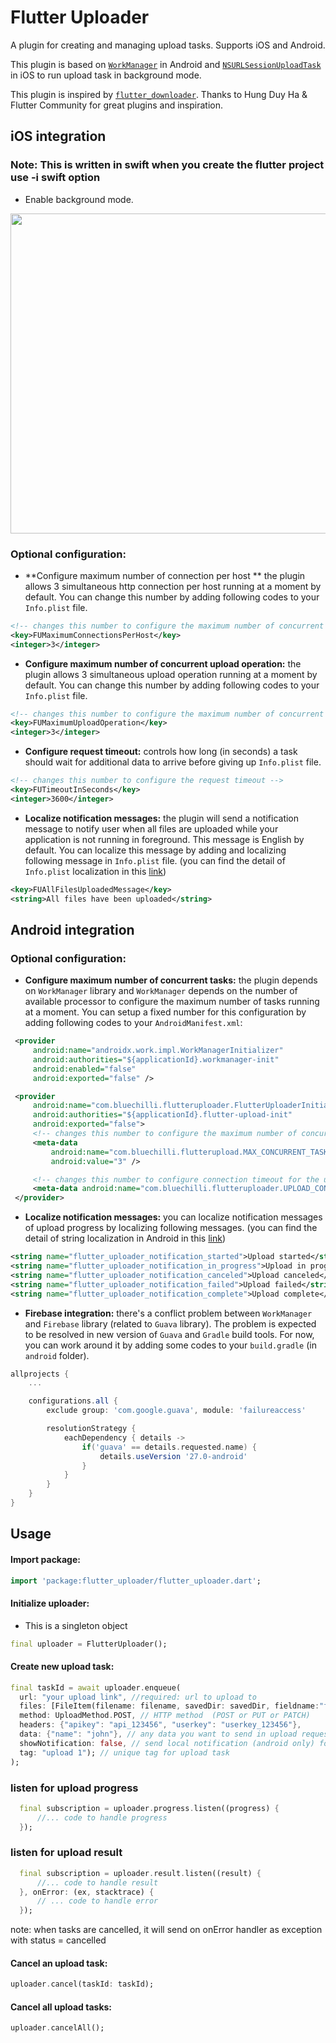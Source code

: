 # Flutter Uploader

A plugin for creating and managing upload tasks. Supports iOS and Android.

This plugin is based on [`WorkManager`][1] in Android and [`NSURLSessionUploadTask`][2] in iOS to run upload task in background mode.

This plugin is inspired by [`flutter_downloader`][5]. Thanks to Hung Duy Ha & Flutter Community for great plugins and inspiration.

## iOS integration

### Note: This is written in swift when you create the flutter project use -i swift option

- Enable background mode.

<img width="512" src="https://github.com/hnvn/flutter_downloader/blob/master/screenshot/enable_background_mode.png?raw=true"/>

### Optional configuration:

- **Configure maximum number of connection per host ** the plugin allows 3 simultaneous http connection per host running at a moment by default. You can change this number by adding following codes to your `Info.plist` file.

```xml
<!-- changes this number to configure the maximum number of concurrent tasks -->
<key>FUMaximumConnectionsPerHost</key>
<integer>3</integer>
```

- **Configure maximum number of concurrent upload operation:** the plugin allows 3 simultaneous upload operation running at a moment by default. You can change this number by adding following codes to your `Info.plist` file.

```xml
<!-- changes this number to configure the maximum number of concurrent tasks -->
<key>FUMaximumUploadOperation</key>
<integer>3</integer>
```

- **Configure request timeout:** controls how long (in seconds) a task should wait for additional data to arrive before giving up `Info.plist` file.

```xml
<!-- changes this number to configure the request timeout -->
<key>FUTimeoutInSeconds</key>
<integer>3600</integer>
```

- **Localize notification messages:** the plugin will send a notification message to notify user when all files are uploaded while your application is not running in foreground. This message is English by default. You can localize this message by adding and localizing following message in `Info.plist` file. (you can find the detail of `Info.plist` localization in this [link][3])

```xml
<key>FUAllFilesUploadedMessage</key>
<string>All files have been uploaded</string>
```

## Android integration

### Optional configuration:

- **Configure maximum number of concurrent tasks:** the plugin depends on `WorkManager` library and `WorkManager` depends on the number of available processor to configure the maximum number of tasks running at a moment. You can setup a fixed number for this configuration by adding following codes to your `AndroidManifest.xml`:

```xml
 <provider
     android:name="androidx.work.impl.WorkManagerInitializer"
     android:authorities="${applicationId}.workmanager-init"
     android:enabled="false"
     android:exported="false" />

 <provider
     android:name="com.bluechilli.flutteruploader.FlutterUploaderInitializer"
     android:authorities="${applicationId}.flutter-upload-init"
     android:exported="false">
     <!-- changes this number to configure the maximum number of concurrent tasks -->
     <meta-data
         android:name="com.bluechilli.flutterupload.MAX_CONCURRENT_TASKS"
         android:value="3" />

     <!-- changes this number to configure connection timeout for the upload http request -->
     <meta-data android:name="com.bluechilli.flutteruploader.UPLOAD_CONNECTION_TIMEOUT_IN_SECONDS" android:value="3600" />
 </provider>
```

- **Localize notification messages:** you can localize notification messages of upload progress by localizing following messages. (you can find the detail of string localization in Android in this [link][4])

```xml
<string name="flutter_uploader_notification_started">Upload started</string>
<string name="flutter_uploader_notification_in_progress">Upload in progress</string>
<string name="flutter_uploader_notification_canceled">Upload canceled</string>
<string name="flutter_uploader_notification_failed">Upload failed</string>
<string name="flutter_uploader_notification_complete">Upload complete</string>
```

- **Firebase integration:** there's a conflict problem between `WorkManager` and `Firebase` library (related to `Guava` library). The problem is expected to be resolved in new version of `Guava` and `Gradle` build tools. For now, you can work around it by adding some codes to your `build.gradle` (in `android` folder).

```gradle
allprojects {
    ...

    configurations.all {
        exclude group: 'com.google.guava', module: 'failureaccess'

        resolutionStrategy {
            eachDependency { details ->
                if('guava' == details.requested.name) {
                    details.useVersion '27.0-android'
                }
            }
        }
    }
}

```

## Usage

#### Import package:

```dart
import 'package:flutter_uploader/flutter_uploader.dart';
```

#### Initialize uploader:

- This is a singleton object

```dart
final uploader = FlutterUploader();
```

#### Create new upload task:

```dart
final taskId = await uploader.enqueue(
  url: "your upload link", //required: url to upload to
  files: [FileItem(filename: filename, savedDir: savedDir, fieldname:"file")], // required: list of files that you want to upload
  method: UploadMethod.POST, // HTTP method  (POST or PUT or PATCH)
  headers: {"apikey": "api_123456", "userkey": "userkey_123456"},
  data: {"name": "john"}, // any data you want to send in upload request
  showNotification: false, // send local notification (android only) for upload status
  tag: "upload 1"); // unique tag for upload task
);
```

### listen for upload progress

```dart
  final subscription = uploader.progress.listen((progress) {
      //... code to handle progress
  });
```

### listen for upload result

```dart
  final subscription = uploader.result.listen((result) {
      //... code to handle result
  }, onError: (ex, stacktrace) {
      // ... code to handle error
  });
```

note: when tasks are cancelled, it will send on onError handler as exception with status = cancelled

#### Cancel an upload task:

```dart
uploader.cancel(taskId: taskId);
```

#### Cancel all upload tasks:

```dart
uploader.cancelAll();
```

[1]: https://developer.android.com/topic/libraries/architecture/workmanager
[2]: https://developer.apple.com/documentation/foundation/nsurlsessionuploadtask?language=objc
[3]: https://medium.com/@guerrix/info-plist-localization-ad5daaea732a
[4]: https://developer.android.com/training/basics/supporting-devices/languages
[5]: https://pub.dartlang.org/packages/flutter_downloader

